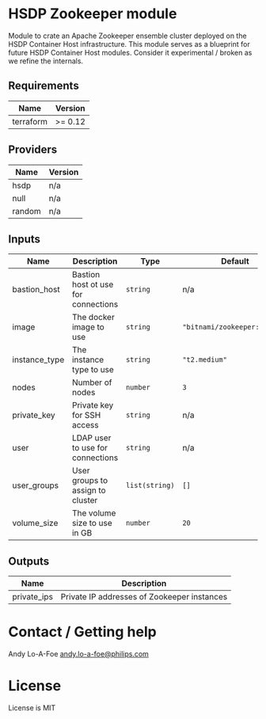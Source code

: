 # HSDP Zookeeper module

Module to crate an Apache Zookeeper ensemble cluster deployed
on the HSDP Container Host infrastructure. This module serves as a 
blueprint for future HSDP Container Host modules. Consider it experimental / broken as we refine the internals.

## Requirements

| Name | Version |
|------|---------|
| terraform | >= 0.12 |

## Providers

| Name | Version |
|------|---------|
| hsdp | n/a |
| null | n/a |
| random | n/a |

## Inputs

| Name | Description | Type | Default | Required |
|------|-------------|------|---------|:--------:|
| bastion\_host | Bastion host ot use for connections | `string` | n/a | yes |
| image | The docker image to use | `string` | `"bitnami/zookeeper:latest"` | no |
| instance\_type | The instance type to use | `string` | `"t2.medium"` | no |
| nodes | Number of nodes | `number` | `3` | no |
| private\_key | Private key for SSH access | `string` | n/a | yes |
| user | LDAP user to use for connections | `string` | n/a | yes |
| user\_groups | User groups to assign to cluster | `list(string)` | `[]` | no |
| volume\_size | The volume size to use in GB | `number` | `20` | no |

## Outputs

| Name | Description |
|------|-------------|
| private\_ips | Private IP addresses of Zookeeper instances |

# Contact / Getting help

Andy Lo-A-Foe <andy.lo-a-foe@philips.com>

# License

License is MIT
